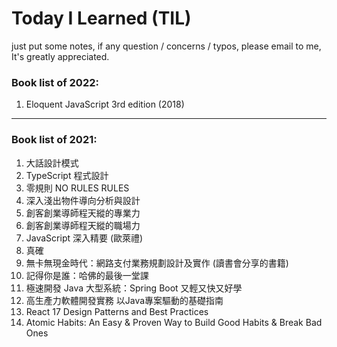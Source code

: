 # Today I Learned (TIL)

just put some notes, if any question / concerns / typos,  please email to me,  It's greatly appreciated.

### Book list of 2022:

1. Eloquent JavaScript 3rd edition (2018)

---

### Book list of 2021:

1. 大話設計模式
2. TypeScript 程式設計
3. 零規則 NO RULES RULES
4. 深入淺出物件導向分析與設計
5. 創客創業導師程天縱的專業力
6. 創客創業導師程天縱的職場力
7. JavaScript 深入精要 (歐萊禮)
8. 真確
9. 無卡無現金時代：網路支付業務規劃設計及實作 (讀書會分享的書籍)
10. 記得你是誰：哈佛的最後一堂課 
11. 極速開發 Java 大型系統：Spring Boot 又輕又快又好學
12. 高生產力軟體開發實務 以Java專案驅動的基礎指南
13. React 17 Design Patterns and Best Practices
14. Atomic Habits: An Easy & Proven Way to Build Good Habits & Break Bad Ones
